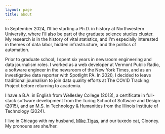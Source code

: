 ```yaml
---
layout: page
title: about
---
```


In September 2024, I'll be starting a Ph.D. in history at Northwestern University, where I'll also be part of the graduate science studies cluster. My research is in the history of vital statistics, and I'm especially interested in themes of data labor, hidden infrastructure, and the politics of automation.

Prior to graduate school, I spent six years in newsroom engineering and data journalism roles. I worked as a web developer at Vermont Public Radio, a software engineer in the newsroom of the New York Times, and as an investigative data reporter with Spotlight PA. In 2020, I decided to leave traditional journalism to join data quality efforts at The COVID Tracking Project before returning to academia. 

I have a B.A. in English from Wellesley College (2013), a certificate in full-stack software development from the Turing School of Software and Design (2015), and an M.S. in Technology & Humanities from the Illinois Institute of Technology (2024).

I live in Chicago with my husband, [Mike Tigas](https://mike.tig.as/), and our tuxedo cat, Clooney. My pronouns are she/her.